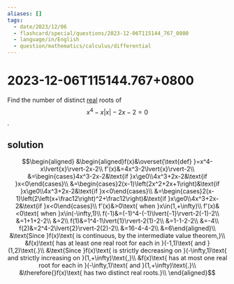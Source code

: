 ```yaml
---
aliases: []
tags:
  - date/2023/12/06
  - flashcard/special/questions/2023-12-06T115144_767_0800
  - language/in/English
  - question/mathematics/calculus/differential
---
```


# 2023-12-06T115144.767+0800

Find the number of distinct [real](real%20number.md) roots of $$x^4-x\lvert{x}\rvert-2x-2=0$$.

## solution

$$\begin{aligned}
&\begin{aligned}f(x)&\overset{\text{def} }=x^4-x\lvert{x}\rvert-2x-2\\
f'(x)&=4x^3-2\lvert{x}\rvert-2\\
&=\begin{cases}4x^3-2x-2&\text{if }x\ge0\\4x^3+2x-2&\text{if }x<0\end{cases}\\
&=\begin{cases}2(x-1)\left(2x^2+2x+1\right)&\text{if }x\ge0\\4x^3+2x-2&\text{if }x<0\end{cases}\\
&=\begin{cases}2(x-1)\left(2\left(x+\frac12\right)^2+\frac12\right)&\text{if }x\ge0\\4x^3+2x-2&\text{if }x<0\end{cases}\\
f'(x)&>0\text{ when }x\in(1,+\infty)\\
f'(x)&<0\text{ when }x\in(-\infty,1)\\
f(-1)&=(-1)^4-(-1)\lvert{-1}\rvert-2(-1)-2\\
&=1+1+2-2\\
&=2\\
f(1)&=1^4-1\lvert{1}\rvert-2(1)-2\\
&=1-1-2-2\\
&=-4\\
f(2)&=2^4-2\lvert{2}\rvert-2(2)-2\\
&=16-4-4-2\\
&=6\end{aligned}\\
&\text{Since }f(x)\text{ is continuous, by the intermediate value theorem,}\\
&f(x)\text{ has at least one real root for each in }(-1,1)\text{ and }(1,2)\text{.}\\
&\text{Since }f(x)\text{ is strictly decreasing on }(-\infty,1)\text{ and strictly increasing on }(1,+\infty)\text{,}\\
&f(x)\text{ has at most one real root for each in }(-\infty,1)\text{ and }(1,+\infty)\text{.}\\
&\therefore{}f(x)\text{ has two distinct real roots.}\\
\end{aligned}$$
